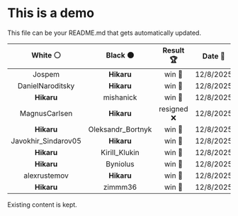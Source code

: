 # This is a demo

This file can be your README.md that gets automatically updated.

<!--START_SECTION:chessStats-->
<!-- Automatically generated with https://github.com/Balastrong/chess-stats-action -->

| White ⚪ | Black ⚫ | Result 🏆 | Date 📅 | Position 🗺️ |
|:---:|:---:|:---:|:---:|:---:|
| Jospem | **Hikaru** | win 🥇 | 12/8/2025 | <a href="http://www.ee.unb.ca/cgi-bin/tervo/fen.pl?select=8/8/8/1p6/1P6/1Pq5/K5k1/8 w - - 6 63">Link</a> |
| DanielNaroditsky | **Hikaru** | win 🥇 | 12/8/2025 | <a href="http://www.ee.unb.ca/cgi-bin/tervo/fen.pl?select=8/8/R7/2b2p1p/5k2/6nP/6P1/4NK2 w - - 2 69">Link</a> |
| **Hikaru** | mishanick | win 🥇 | 12/8/2025 | <a href="http://www.ee.unb.ca/cgi-bin/tervo/fen.pl?select=r6k/6Rp/1p1KNB2/3p1P2/3P4/4r3/6P1/8 b - - 4 44">Link</a> |
| MagnusCarlsen | **Hikaru** | resigned ❌ | 12/8/2025 | <a href="http://www.ee.unb.ca/cgi-bin/tervo/fen.pl?select=8/p2PR3/1pk5/4P3/8/P1K5/5r2/8 b - - 2 54">Link</a> |
| **Hikaru** | Oleksandr_Bortnyk | win 🥇 | 12/8/2025 | <a href="http://www.ee.unb.ca/cgi-bin/tervo/fen.pl?select=8/3k4/R3B3/5r2/1K6/8/8/8 b - - 62 97">Link</a> |
| Javokhir_Sindarov05 | **Hikaru** | win 🥇 | 12/8/2025 | <a href="http://www.ee.unb.ca/cgi-bin/tervo/fen.pl?select=8/8/8/7p/5nk1/2pK4/4N3/8 w - - 10 65">Link</a> |
| **Hikaru** | Kirill_Klukin | win 🥇 | 12/8/2025 | <a href="http://www.ee.unb.ca/cgi-bin/tervo/fen.pl?select=8/2r2k2/8/1p2R3/1P6/6P1/7P/6K1 b - - 1 44">Link</a> |
| **Hikaru** | Byniolus | win 🥇 | 12/8/2025 | <a href="http://www.ee.unb.ca/cgi-bin/tervo/fen.pl?select=3RR3/kp6/p4pp1/2P5/7P/KP6/2r1n3/8 b - - 2 42">Link</a> |
| alexrustemov | **Hikaru** | win 🥇 | 12/8/2025 | <a href="http://www.ee.unb.ca/cgi-bin/tervo/fen.pl?select=5nk1/p2r4/1p1pp2p/8/1PQP1p2/P6q/3BPP2/2R2K2 w - - 2 34">Link</a> |
| **Hikaru** | zimmm36 | win 🥇 | 12/8/2025 | <a href="http://www.ee.unb.ca/cgi-bin/tervo/fen.pl?select=k7/Q6p/p7/4r1p1/PPq2p2/4Bn1P/4NP2/5K1R b - - 2 38">Link</a> |

<!--END_SECTION:chessStats-->

Existing content is kept.

